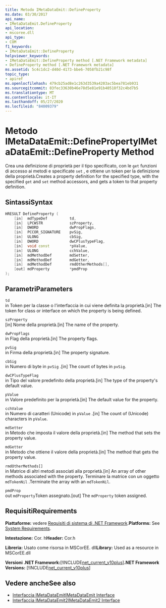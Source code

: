 ```yaml
---
title: Metodo IMetaDataEmit::DefineProperty
ms.date: 03/30/2017
api_name:
- IMetaDataEmit.DefineProperty
api_location:
- mscoree.dll
api_type:
- COM
f1_keywords:
- IMetaDataEmit::DefineProperty
helpviewer_keywords:
- IMetaDataEmit::DefineProperty method [.NET Framework metadata]
- DefineProperty method [.NET Framework metadata]
ms.assetid: 5c4c1dc2-d40d-4173-bbe6-7058fb21c98f
topic_type:
- apiref
ms.openlocfilehash: 479cb25ad8e1c263d3539a4203ac5bea781eb931
ms.sourcegitcommit: 03fec33630b46e78d5e81e91b40518f32c4bd7b5
ms.translationtype: MT
ms.contentlocale: it-IT
ms.lasthandoff: 05/27/2020
ms.locfileid: "84009379"
---
```

# <a name="imetadataemitdefineproperty-method"></a><span data-ttu-id="bcfd6-102">Metodo IMetaDataEmit::DefineProperty</span><span class="sxs-lookup"><span data-stu-id="bcfd6-102">IMetaDataEmit::DefineProperty Method</span></span>
<span data-ttu-id="bcfd6-103">Crea una definizione di proprietà per il tipo specificato, con le `get` funzioni di accesso ai metodi e specificate `set` , e ottiene un token per la definizione della proprietà.</span><span class="sxs-lookup"><span data-stu-id="bcfd6-103">Creates a property definition for the specified type, with the specified `get` and `set` method accessors, and gets a token to that property definition.</span></span>  
  
## <a name="syntax"></a><span data-ttu-id="bcfd6-104">Sintassi</span><span class="sxs-lookup"><span data-stu-id="bcfd6-104">Syntax</span></span>  
  
```cpp  
HRESULT DefineProperty (
    [in]  mdTypeDef          td,
    [in]  LPCWSTR            szProperty,
    [in]  DWORD              dwPropFlags,
    [in]  PCCOR_SIGNATURE    pvSig,
    [in]  ULONG              cbSig,
    [in]  DWORD              dwCPlusTypeFlag,
    [in]  void const         *pValue,
    [in]  ULONG              cchValue,
    [in]  mdMethodDef        mdSetter,
    [in]  mdMethodDef        mdGetter,
    [in]  mdMethodDef        rmdOtherMethods[],
    [out] mdProperty         *pmdProp
);  
```  
  
## <a name="parameters"></a><span data-ttu-id="bcfd6-105">Parametri</span><span class="sxs-lookup"><span data-stu-id="bcfd6-105">Parameters</span></span>  
 `td`  
 <span data-ttu-id="bcfd6-106">in Token per la classe o l'interfaccia in cui viene definita la proprietà.</span><span class="sxs-lookup"><span data-stu-id="bcfd6-106">[in] The token for class or interface on which the property is being defined.</span></span>  
  
 `szProperty`  
 <span data-ttu-id="bcfd6-107">[in] Nome della proprietà.</span><span class="sxs-lookup"><span data-stu-id="bcfd6-107">[in] The name of the property.</span></span>  
  
 `dwPropFlags`  
 <span data-ttu-id="bcfd6-108">in Flag della proprietà.</span><span class="sxs-lookup"><span data-stu-id="bcfd6-108">[in] The property flags.</span></span>  
  
 `pvSig`  
 <span data-ttu-id="bcfd6-109">in Firma della proprietà.</span><span class="sxs-lookup"><span data-stu-id="bcfd6-109">[in] The property signature.</span></span>  
  
 `cbSig`  
 <span data-ttu-id="bcfd6-110">in Numero di byte in `pvSig` .</span><span class="sxs-lookup"><span data-stu-id="bcfd6-110">[in] The count of bytes in `pvSig`.</span></span>  
  
 `dwCPlusTypeFlag`  
 <span data-ttu-id="bcfd6-111">in Tipo del valore predefinito della proprietà.</span><span class="sxs-lookup"><span data-stu-id="bcfd6-111">[in] The type of the property's default value.</span></span>  
  
 `pValue`  
 <span data-ttu-id="bcfd6-112">in Valore predefinito per la proprietà.</span><span class="sxs-lookup"><span data-stu-id="bcfd6-112">[in] The default value for the property.</span></span>  
  
 `cchValue`  
 <span data-ttu-id="bcfd6-113">in Numero di caratteri (Unicode) in `pValue` .</span><span class="sxs-lookup"><span data-stu-id="bcfd6-113">[in] The count of (Unicode) characters in `pValue`.</span></span>  
  
 `mdSetter`  
 <span data-ttu-id="bcfd6-114">in Metodo che imposta il valore della proprietà.</span><span class="sxs-lookup"><span data-stu-id="bcfd6-114">[in] The method that sets the property value.</span></span>  
  
 `mdGetter`  
 <span data-ttu-id="bcfd6-115">in Metodo che ottiene il valore della proprietà.</span><span class="sxs-lookup"><span data-stu-id="bcfd6-115">[in] The method that gets the property value.</span></span>  
  
 `rmdOtherMethods[]`  
 <span data-ttu-id="bcfd6-116">in Matrice di altri metodi associati alla proprietà.</span><span class="sxs-lookup"><span data-stu-id="bcfd6-116">[in] An array of other methods associated with the property.</span></span> <span data-ttu-id="bcfd6-117">Terminare la matrice con un oggetto `mdTokenNil` .</span><span class="sxs-lookup"><span data-stu-id="bcfd6-117">Terminate the array with an `mdTokenNil`.</span></span>  
  
 `pmdProp`  
 <span data-ttu-id="bcfd6-118">out `mdProperty`Token assegnato.</span><span class="sxs-lookup"><span data-stu-id="bcfd6-118">[out] The `mdProperty` token assigned.</span></span>  
  
## <a name="requirements"></a><span data-ttu-id="bcfd6-119">Requisiti</span><span class="sxs-lookup"><span data-stu-id="bcfd6-119">Requirements</span></span>  
 <span data-ttu-id="bcfd6-120">**Piattaforme:** vedere [Requisiti di sistema di .NET Framework](../../get-started/system-requirements.md).</span><span class="sxs-lookup"><span data-stu-id="bcfd6-120">**Platforms:** See [System Requirements](../../get-started/system-requirements.md).</span></span>  
  
 <span data-ttu-id="bcfd6-121">**Intestazione:** Cor. h</span><span class="sxs-lookup"><span data-stu-id="bcfd6-121">**Header:** Cor.h</span></span>  
  
 <span data-ttu-id="bcfd6-122">**Libreria:** Usato come risorsa in MSCorEE. dll</span><span class="sxs-lookup"><span data-stu-id="bcfd6-122">**Library:** Used as a resource in MSCorEE.dll</span></span>  
  
 <span data-ttu-id="bcfd6-123">**Versioni .NET Framework:**[!INCLUDE[net_current_v10plus](../../../../includes/net-current-v10plus-md.md)]</span><span class="sxs-lookup"><span data-stu-id="bcfd6-123">**.NET Framework Versions:** [!INCLUDE[net_current_v10plus](../../../../includes/net-current-v10plus-md.md)]</span></span>  
  
## <a name="see-also"></a><span data-ttu-id="bcfd6-124">Vedere anche</span><span class="sxs-lookup"><span data-stu-id="bcfd6-124">See also</span></span>

- [<span data-ttu-id="bcfd6-125">Interfaccia IMetaDataEmit</span><span class="sxs-lookup"><span data-stu-id="bcfd6-125">IMetaDataEmit Interface</span></span>](imetadataemit-interface.md)
- [<span data-ttu-id="bcfd6-126">Interfaccia IMetaDataEmit2</span><span class="sxs-lookup"><span data-stu-id="bcfd6-126">IMetaDataEmit2 Interface</span></span>](imetadataemit2-interface.md)
